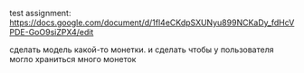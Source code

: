test assignment: https://docs.google.com/document/d/1fl4eCKdpSXUNyu899NCKaDy_fdHcVPDE-GoO9siZPX4/edit



сделать модель какой-то монетки. и сделать чтобы у пользователя могло храниться много монеток
